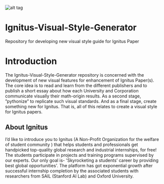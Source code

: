 
![alt tag](https://avatars0.githubusercontent.com/u/39058097?s=200&v=4)

# Ignitus-Visual-Style-Generator
Repository for developing new visual style guide for Ignitus Paper

# Introduction
The Ignitus-Visual-Style-Generator repository is concerned with the development of new visual features for enhancement of Ignitus Paper(s). The core idea is to read and learn from the different publishers and to publish a short essay about how each University and Corporation communicate  visually  their  math-origin  results.  As  a  second stage,  ”pythonize”  to  replicate  such  visual  standards. And as a final stage, create something new for Ignitus. That is, all of this relates
to create a visual style for Ignitus papers.


## About Ignitus
I’d like to introduce you to Ignitus (A Non-Profit Organization for the welfare of student community ) that helps students and professionals get handpicked top-quality global research and industrial internships, for free! The students participate in projects and training programs supervised by our experts.
Our only goal is- 'Skyrocketing a students’ career by providing best global opportunities'.
The platform has got exponential growth after successful internship completion by the associated students with researchers from SAIL (Stanford AI Lab) and Oxford University.
